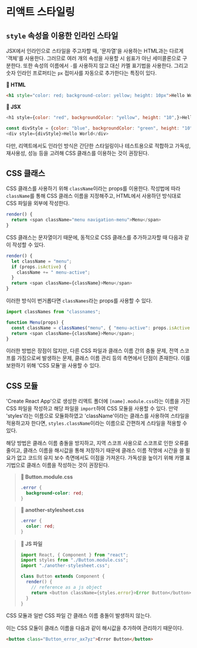 # 리액트 스타일링

## `style` 속성을 이용한 인라인 스타일

JSX에서 인라인으로 스타일을 주고자할 때, '문자열'을 사용하는 HTML과는 다르게 '객체'를 사용한다. 그러므로 여러 개의 속성을 사용할 시 쉼표가 아닌 세미콜론으로 구분한다. 또한 속성의 이름에서 `-`를 사용하지 않고 대신 카멜 표기법을 사용한다. 그리고 숫자 인라인 프로퍼티는 `px` 접미사를 자동으로 추가한다는 특징이 있다.

**📌 HTML**

```html
<h1 style="color: red; background-color: yellow; height: 10px">Hello World</h1>
```

**📌 JSX**

```js
<h1 style={color: "red", backgroundColor: "yellow", height: "10",}>Hello World</h1>

const divStyle = {color: "blue", backgroundColor: "green", height: "10",};
<div style={divStyle}>Hello World</div>
```

다만, 리액트에서도 인라인 방식은 간단한 스타일링이나 테스트용으로 적합하고 가독성, 재사용성, 성능 등을 고려해 CSS 클래스를 이용하는 것이 권장된다.

## CSS 클래스

CSS 클래스를 사용하기 위해 `className`이라는 props를 이용한다. 작성법에 따라 `className`를 통해 CSS 클래스 이름을 지정해주고, HTML에서 사용하던 방식대로 CSS 파일을 외부에 작성한다.

```js
render() {
  return <span className="menu navigation-menu">Menu</span>
}
```

CSS 클래스는 문자열이기 때문에, 동적으로 CSS 클래스를 추가하고자할 때 다음과 같이 작성할 수 있다.

```js
render() {
  let className = "menu";
  if (props.isActive) {
    className += " menu-active";
  }
  return <span className={className}>Menu</span>
}
```

이러한 방식이 번거롭다면 `classNames`라는 props를 사용할 수 있다.

```js
import classNames from "classnames";

function Menu(props) {
  const className = classNames("menu", { "menu-active": props.isActive });
  return <span className={className}>Menu</span>;
}
```

이러한 방법은 장점이 많지만, 다른 CSS 파일과 클래스 이름 간의 충돌 문제, 전역 스코프를 가짐으로써 발생하는 문제, 클래스 이름 관리 등의 측면에서 단점이 존재한다. 이를 보완하기 위해 'CSS 모듈'을 사용할 수 있다.

## CSS 모듈

'Create React App'으로 생성한 리액트 폴더에 `[name].module.css`라는 이름을 가진 CSS 파일을 작성하고 해당 파일을 `import`하여 CSS 모듈을 사용할 수 있다. 만약 'styles'라는 이름으로 모듈화하였고 'className'이라는 클래스를 사용하여 스타일을 적용하고자 한다면, `styles.className`이라는 이름으로 간편하게 스타일을 적용할 수 있다.

해당 방법은 클래스 이름 충돌을 방지하고, 지역 스코프 사용으로 스코프로 인한 오류를 줄이고, 클래스 이름을 해시값을 통해 저장하기 때문에 클래스 이름 작명에 시간을 쓸 필요가 없고 코드의 유지 보수 측면에서도 이점을 가져온다. 가독성을 높이기 위해 카멜 표기법으로 클래스 이름을 작성하는 것이 권장된다.

> **📌 Button.module.css**
>
> ```css
> .error {
>   background-color: red;
> }
> ```

> **📌 another-stylesheet.css**
>
> ```css
> .error {
>   color: red;
> }
> ```

> **📌 JS 파일**
>
> ```js
> import React, { Component } from "react";
> import styles from "./Button.module.css";
> import "./another-stylesheet.css";
>
> class Button extends Component {
>   render() {
>     // reference as a js object
>     return <button className={styles.error}>Error Button</button>;
>   }
> }
> ```

CSS 모듈과 일반 CSS 파일 간 클래스 이름 충돌이 발생하지 않는다.

이는 CSS 모듈이 클래스 이름을 다음과 같이 해시값을 추가하여 관리하기 때문이다.

```html
<button class="Button_error_ax7yz">Error Button</button>
```
